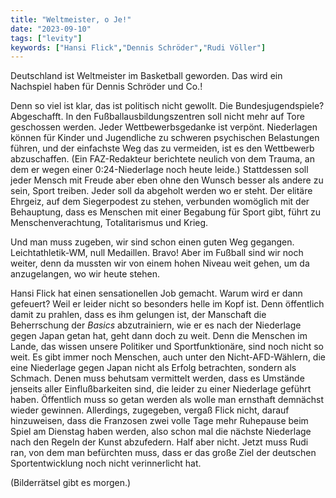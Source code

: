 ```yaml
---
title: "Weltmeister, o Je!"
date: "2023-09-10"
tags: ["levity"]
keywords: ["Hansi Flick","Dennis Schröder","Rudi Völler"]
---
```

Deutschland ist Weltmeister im Basketball geworden. Das wird ein Nachspiel haben für Dennis Schröder und Co.!

Denn so viel ist klar, das ist politisch nicht gewollt. Die Bundesjugendspiele? Abgeschafft. In den Fußballausbildungszentren soll nicht mehr auf Tore geschossen werden. Jeder Wettbewerbsgedanke ist verpönt. Niederlagen können für Kinder und Jugendliche zu schweren psychischen Belastungen führen, und der einfachste Weg das zu vermeiden, ist es den Wettbewerb abzuschaffen. (Ein FAZ-Redakteur berichtete neulich von dem Trauma, an dem er wegen einer 0:24-Niederlage noch heute leide.) Stattdessen soll jeder Mensch mit Freude aber eben ohne den Wunsch besser als andere zu sein, Sport treiben. Jeder soll da abgeholt werden wo er steht. Der elitäre Ehrgeiz, auf dem Siegerpodest zu stehen, verbunden womöglich mit der Behauptung, dass es Menschen mit einer Begabung für Sport gibt, führt zu Menschenverachtung, Totalitarismus und Krieg. 

Und man muss zugeben, wir sind schon einen guten Weg gegangen. Leichtathletik-WM, null Medaillen. Bravo! Aber im Fußball sind wir noch weiter, denn da mussten wir von einem hohen Niveau weit gehen, um da anzugelangen, wo wir heute stehen.

Hansi Flick hat einen sensationellen Job gemacht. Warum wird er dann gefeuert? Weil er leider nicht so besonders helle im Kopf ist. Denn öffentlich damit zu prahlen, dass es ihm gelungen ist, der Manschaft die Beherrschung der *Basics* abzutrainiern, wie er es nach der Niederlage gegen Japan getan hat, geht dann doch zu weit. Denn die Menschen im Lande, das wissen unsere Politiker und Sportfunktionäre, sind noch nicht so weit. Es gibt immer noch Menschen, auch unter den Nicht-AFD-Wählern, die eine Niederlage gegen Japan nicht als Erfolg betrachten, sondern als Schmach. Denen muss behutsam vermittelt werden, dass es Umstände jenseits aller Einflußbarkeiten sind, die leider zu einer Niederlage geführt haben. Öffentlich muss so getan werden als wolle man ernsthaft demnächst wieder gewinnen. Allerdings, zugegeben, vergaß Flick nicht, darauf hinzuweisen, dass die Franzosen zwei volle Tage mehr Ruhepause beim Spiel am Dienstag haben werden, also schon mal die nächste Niederlage nach den Regeln der Kunst abzufedern. Half aber nicht. Jetzt muss Rudi ran, von dem man befürchten muss, dass er das große Ziel der deutschen Sportentwicklung noch nicht verinnerlicht hat.

(Bilderrätsel gibt es morgen.)